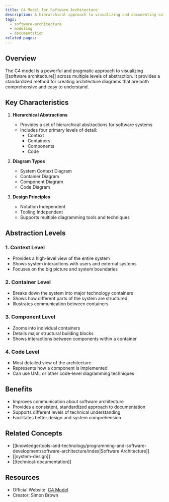 ```yaml
---
title: C4 Model for Software Architecture
description: A hierarchical approach to visualizing and documenting software architecture
tags:
  - software-architecture
  - modeling
  - documentation
related pages:
---
```


## Overview

The C4 model is a powerful and pragmatic approach to visualizing [[software architecture]] across multiple levels of abstraction. It provides a standardized method for creating architecture diagrams that are both comprehensive and easy to understand.

## Key Characteristics

1. **Hierarchical Abstractions**
   - Provides a set of hierarchical abstractions for software systems
   - Includes four primary levels of detail:
     - Context
     - Containers
     - Components
     - Code

2. **Diagram Types**
   - System Context Diagram
   - Container Diagram
   - Component Diagram
   - Code Diagram

3. **Design Principles**
   - Notation Independent
   - Tooling Independent
   - Supports multiple diagramming tools and techniques

## Abstraction Levels

### 1. Context Level

- Provides a high-level view of the entire system
- Shows system interactions with users and external systems
- Focuses on the big picture and system boundaries

### 2. Container Level

- Breaks down the system into major technology containers
- Shows how different parts of the system are structured
- Illustrates communication between containers

### 3. Component Level

- Zooms into individual containers
- Details major structural building blocks
- Shows interactions between components within a container

### 4. Code Level

- Most detailed view of the architecture
- Represents how a component is implemented
- Can use UML or other code-level diagramming techniques

## Benefits

- Improves communication about software architecture
- Provides a consistent, standardized approach to documentation
- Supports different levels of technical understanding
- Facilitates better design and system comprehension

## Related Concepts

- [[knowledge/tools-and-technology/programming-and-software-development/software-architecture/index|Software Architecture]]
- [[system-design]]
- [[technical-documentation]]

## Resources

- Official Website: [C4 Model](https://c4model.com/)
- Creator: Simon Brown
